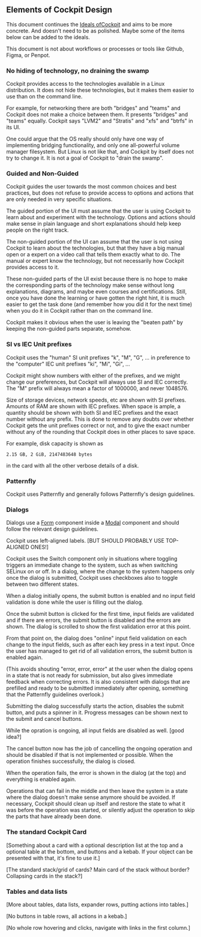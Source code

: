 ## Elements of Cockpit Design

This document continues the [Ideals
ofCockpit](https://cockpit-project.org/ideals.html) and aims to be more
concrete. And doesn't need to be as polished. Maybe some of the items
below can be added to the ideals.

This document is not about workflows or processes or tools like
Github, Figma, or Penpot.

### No hiding of technology, no draining the swamp

Cockpit provides access to the technologies available in a Linux
distribution. It does not hide these technologies, but it makes them
easier to use than on the command line.

For example, for networking there are both "bridges" and "teams" and
Cockpit does not make a choice between them.  It presents "bridges"
and "teams" equally.  Cockpit says "LVM2" and "Stratis" and "xfs" and
"btrfs" in its UI.

One could argue that the OS really should only have one way of
implementing bridging functionality, and only one all-powerful volume
manager filesystem.  But Linux is not like that, and Cockpit by itself
does not try to change it. It is not a goal of Cockpit to "drain the
swamp".

### Guided and Non-Guided

Cockpit guides the user towards the most common choices and best
practices, but does not refuse to provide access to options and
actions that are only needed in very specific situations.

The guided portion of the UI must assume that the user is using
Cockpit to learn about and experiment with the technology. Options and
actions should make sense in plain language and short explanations
should help keep people on the right track.

The non-guided portion of the UI can assume that the user is not using
Cockpit to learn about the technologies, but that they have a big
manual open or a expert on a video call that tells them exactly what
to do.  The manual or expert know the technology, but not necessarily
how Cockpit provides access to it.

These non-guided parts of the UI exist because there is no hope to
make the corresponding parts of the technology make sense without long
explanations, diagrams, and maybe even courses and certifications.
Still, once you have done the learning or have gotten the right hint,
it is much easier to get the task done (and remember how you did it
for the next time) when you do it in Cockpit rather than on the
command line.

Cockpit makes it obvious when the user is leaving the "beaten path" by
keeping the non-guided parts separate, somehow.

### SI vs IEC Unit prefixes

Cockpit uses the "human" SI unit prefixes "k", "M", "G", ... in
preference to the "computer" IEC unit prefixes "ki", "Mi", "Gi", ...

Cockpit might show numbers with either of the prefixes, and we might
change our preferences, but Cockpit will always use SI and IEC
correctly.  The "M" prefix will always mean a factor of 1000000, and
never 1048576.

Size of storage devices, network speeds, etc are shown with SI
prefixes. Amounts of RAM are shown with IEC prefixes. When space is
ample, a quantity should be shown with both SI and IEC prefixes and
the exact number without any prefix.  This is done to remove any
doubts over whether Cockpit gets the unit prefixes correct or not, and
to give the exact number without any of the rounding that Cockpit does
in other places to save space.

For example, disk capacity is shown as

    2.15 GB, 2 GiB, 2147483648 bytes

in the card with all the other verbose details of a disk.

### Patternfly

Cockpit uses Patternfly and generally follows Patternfly's design
guidelines.

### Dialogs

Dialogs use a
[Form](https://www.patternfly.org/components/forms/form/design-guidelines)
component inside a
[Modal](https://www.patternfly.org/components/modal/design-guidelines)
component and should follow the relevant design guidelines.

Cockpit uses left-aligned labels.  [BUT SHOULD PROBABLY USE
TOP-ALIGNED ONES!]

Cockpit uses the Switch component only in situations where toggling
triggers an immediate change to the system, such as when switching
SELinux on or off.  In a dialog, where the change to the system
happens only once the dialog is submitted, Cockpit uses checkboxes
also to toggle between two different states.

When a dialog initially opens, the submit button is enabled and no
input field validation is done while the user is filling out the
dialog.

Once the submit button is clicked for the first time, input fields are
validated and if there are errors, the submit button is disabled and
the errors are shown. The dialog is scrolled to show the first
validation error at this point.

From that point on, the dialog does "online" input field validation on
each change to the input fields, such as after each key press in a
text input. Once the user has managed to get rid of all validation
errors, the submit button is enabled again.

(This avoids shouting "error, error, error" at the user when the
dialog opens in a state that is not ready for submission, but also
gives immediate feedback when correcting errors. It is also consistent
with dialogs that are prefilled and ready to be submitted immediately
after opening, something that the Patternfly guidelines overlook.)

Submitting the dialog successfully starts the action, disables the
submit button, and puts a spinner in it. Progress messages can be
shown next to the submit and cancel buttons.

While the opration is ongoing, all input fields are disabled as well.
[good idea?]

The cancel button now has the job of cancelling the ongoing operation
and should be disabled if that is not implemented or possible.  When
the operation finishes successfully, the dialog is closed.

When the operation fails, the error is shown in the dialog (at the
top) and everything is enabled again.

Operations that can fail in the middle and then leave the system in a
state where the dialog doesn't make sense anymore should be
avoided. If necessary, Cockpit should clean up itself and restore the
state to what it was before the operation was started, or silently
adjust the operation to skip the parts that have already been done.

### The standard Cockpit Card

[Something about a card with a optional description list at the top
and a optional table at the bottom, and buttons and a kebab. If your
object can be presented with that, it's fine to use it.]

[The standard stack/grid of cards? Main card of the stack without border?
Collapsing cards in the stack?]

### Tables and data lists

[More about tables, data lists, expander rows, putting actions into
tables.]

[No buttons in table rows, all actions in a kebab.]

[No whole row hovering and clicks, navigate with links in the first
column.]
